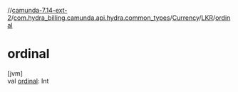 //[camunda-7.14-ext-2](../../../../index.md)/[com.hydra_billing.camunda.api.hydra.common_types](../../index.md)/[Currency](../index.md)/[LKR](index.md)/[ordinal](ordinal.md)

# ordinal

[jvm]\
val [ordinal](ordinal.md): Int
